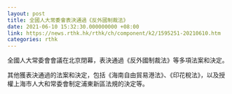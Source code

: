 ```yaml
---
layout: post
title: 全國人大常委會表決通過《反外國制裁法》
date: 2021-06-10 15:32:30.000000000 +08:00
link: https://news.rthk.hk/rthk/ch/component/k2/1595251-20210610.htm
categories: rthk
---
```


全國人大常委會會議在北京閉幕，表決通過《反外國制裁法》等多項法案和決定。

其他獲表決通過的法案和決定，包括《海南自由貿易港法》、《印花稅法》，以及授權上海市人大和常委會制定浦東新區法規的決定等。
